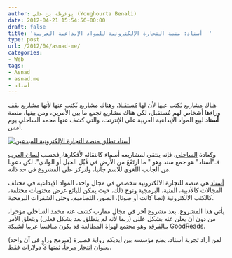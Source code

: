 ```yaml
---
author: يوغرطة بن علي (Youghourta Benali)
date: 2012-04-21 15:54:56+00:00
draft: false
title: 'أسناد: منصة التجارة الإلكترونية للمواد الإبداعية العربية  '
type: post
url: /2012/04/asnad-me/
categories:
- Web
tags:
- Asnad
- asnad.me
- أسناد
---
```


هناك مشاريع يُكتب عنها لأن لها مُستقبلا، وهناك مشاريع يُكتب عنها لأنها مشاريع يقف وراءها أشخاص لهم مُستقبل، لكن هناك مشاريع تجمع ما بين الأمرين، ومن بينها، منصة **أسناد** لبيع المواد الإبداعية العربية على الإنترنت، والتي كشف عنها محمد الساحلي يوم أمس.




[![أسناد تطلق منصة التجارة الإلكترونية للمبدعين](https://www.it-scoop.com/wp-content/uploads/2012/04/asnad.png)
](https://www.it-scoop.com/wp-content/uploads/2012/04/asnad.png)




وكعادة [الساحلي](https://twitter.com/#!/mohammedSAHLI)، فإنه ينتقي لمشاريعه أسماء كانتقائه لأفكارها، فحسب [لسان العرب](http://www.baheth.info/all.jsp?term=%D8%A3%D8%B3%D9%86%D8%A7%D8%AF) فـ"أسناد" هو جمع سند وهو " ما ارتَفَعَ من الأَرض في قُبُل الجبل أَو الوادي". لكن دعونا من الجانب اللغوي للاسم جانبا، ولنركز على المشروع في حد ذاته.




[أسناد](http://asnad.me/) هي منصة للتجارة الالكترونية تتخصص في مجال واحد، المواد الإبداعية في مختلف المجالات كالأدبية، الفنية، البرمجية ونوح ذلك، حيث يمكن للبائع عرض محتويات مختلفة، كالكتب الالكترونية (نصا كانت أو صوتا)، الصور، التصاميم، وحتى الشفرات البرمجية.




يأتي هذا المشروع، بعد مشروع آخر في مجال مقارب كشف عنه محمد الساحلي مؤخرا، من دون أن يعلن عنه بشكل علني (ربما لأنه لم ينطلق بعد بشكل فعلي) ويتعلق الأمر بـ[الفرقد](http://farkad.net/) وهو مجتمع لهواة المطالعة قد يكون منافسا عربيا لشبكة GoodReads.




لمن أراد تجربة أسناد، يضع مؤسسه بين أيديكم رواية قصيرة (مبرمج وراوٍ في آن واحد) بعنوان [انتحار مرجأ](http://asnad.me/p/egpxslu0)، ثمنها 3 دولارات فقط.
